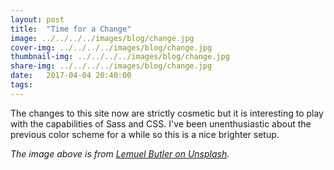 ```yaml
---
layout: post
title:  "Time for a Change"
image: ../../../../images/blog/change.jpg
cover-img: ../../../../images/blog/change.jpg
thumbnail-img: ../../../../images/blog/change.jpg
share-img: ../../../../images/blog/change.jpg
date:   2017-04-04 20:40:00
tags: 
---
```


The changes to this site now are strictly cosmetic but it is interesting to play with the capabilities of Sass and CSS.  I've been unenthusiastic about the previous color scheme for a while so this is a nice brighter setup.



*The image above is from [Lemuel Butler on Unsplash].*

[Lemuel Butler on Unsplash]:     https://unsplash.com/@lemuelbutler
